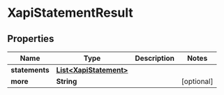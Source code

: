 
# XapiStatementResult

## Properties
Name | Type | Description | Notes
------------ | ------------- | ------------- | -------------
**statements** | [**List&lt;XapiStatement&gt;**](XapiStatement.md) |  | 
**more** | **String** |  |  [optional]



